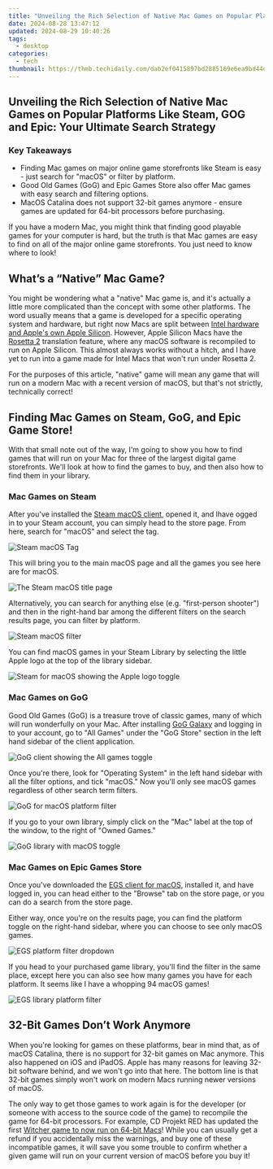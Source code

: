 ```yaml
---
title: "Unveiling the Rich Selection of Native Mac Games on Popular Platforms Like Steam, GOG and Epic: Your Ultimate Search Strategy"
date: 2024-08-28 13:47:12
updated: 2024-08-29 10:40:26
tags:
  - desktop
categories:
  - tech
thumbnail: https://thmb.techidaily.com/dab2ef0415897bd2885169e6ea9bd44d0885cdc86df8bf517d1ad2126bf71ef1.jpg
---
```


## Unveiling the Rich Selection of Native Mac Games on Popular Platforms Like Steam, GOG and Epic: Your Ultimate Search Strategy

### Key Takeaways

* Finding Mac games on major online game storefronts like Steam is easy - just search for "macOS" or filter by platform.
* Good Old Games (GoG) and Epic Games Store also offer Mac games with easy search and filtering options.
* MacOS Catalina does not support 32-bit games anymore - ensure games are updated for 64-bit processors before purchasing.

 If you have a modern Mac, you might think that finding good playable games for your computer is hard, but the truth is that Mac games are easy to find on all of the major online game storefronts. You just need to know where to look!

##  What’s a “Native” Mac Game?

 You might be wondering what a "native" Mac game is, and it's actually a little more complicated than the concept with some other platforms. The word usually means that a game is developed for a specific operating system and hardware, but right now Macs are split between [Intel hardware and Apple's own Apple Silicon](https://remote-screen-capture.techidaily.com/new-2024-approved-obs-optimization-for-seamless-fb-broadcasting/). However, Apple Silicon Macs have the [Rosetta 2](https://instagram-video-recordings.techidaily.com/updated-2024-approved-demystifying-viewer-statistics-on-instagram-images/) translation feature, where any macOS software is recompiled to run on Apple Silicon. This almost always works without a hitch, and I have yet to run into a game made for Intel Macs that won't run under Rosetta 2.

 For the purposes of this article, "native" game will mean any game that will run on a modern Mac with a recent version of macOS, but that's not strictly, technically correct!

##  Finding Mac Games on Steam, GoG, and Epic Game Store!

 With that small note out of the way, I'm going to show you how to find games that will run on your Mac for three of the largest digital game storefronts. We'll look at how to find the games to buy, and then also how to find them in your library.

###  Mac Games on Steam

 After you've installed the [Steam macOS client](https://store.steampowered.com/about/), opened it, and lhave ogged in to your Steam account, you can simply head to the store page. From here, search for "macOS" and select the tag.

![Steam macOS Tag](https://static1.howtogeekimages.com/wordpress/wp-content/uploads/2024/07/steam-macos-tag.png) 

 This will bring you to the main macOS page and all the games you see here are for macOS.

![The Steam macOS title page](https://static1.howtogeekimages.com/wordpress/wp-content/uploads/2024/07/the-steam-macos-title-page.png) 

 Alternatively, you can search for anything else (e.g. "first-person shooter") and then in the right-hand bar among the different filters on the search results page, you can filter by platform.

![Steam macOS filter](https://static1.howtogeekimages.com/wordpress/wp-content/uploads/2024/07/steam-macos-filter.png) 

 You can find macOS games in your Steam Library by selecting the little Apple logo at the top of the library sidebar.

![Steam for macOS showing the Apple logo toggle](https://static1.howtogeekimages.com/wordpress/wp-content/uploads/2024/07/steam-for-macos-showing-the-apple-logo-toggle.png) 

###  Mac Games on GoG

 Good Old Games (GoG) is a treasure trove of classic games, many of which will run wonderfully on your Mac. After installing [GoG Galaxy](https://www.gog.com/galaxy) and logging in to your account, go to "All Games" under the "GoG Store" section in the left hand sidebar of the client application.

![GoG client showing the All games toggle](https://static1.howtogeekimages.com/wordpress/wp-content/uploads/2024/07/gog-client-showing-the-all-games-toggle.png) 

 Once you're there, look for "Operating System" in the left hand sidebar with all the filter options, and tick "macOS." Now you'll only see macOS games regardless of other search term filters.

![GoG for macOS platform filter](https://static1.howtogeekimages.com/wordpress/wp-content/uploads/2024/07/gog-for-macos-platform-filter.png) 

 If you go to your own library, simply click on the "Mac" label at the top of the window, to the right of "Owned Games."

![GoG library with macOS toggle](https://static1.howtogeekimages.com/wordpress/wp-content/uploads/2024/07/gog-library-with-macos-toggle.png) 

###  Mac Games on Epic Games Store

 Once you've downloaded the [EGS client for macOS](https://store.epicgames.com/en-US/download), installed it, and have logged in, you can head either to the "Browse" tab on the store page, or you can do a search from the store page.

 Either way, once you're on the results page, you can find the platform toggle on the right-hand sidebar, where you can choose to see only macOS games.

![EGS platform filter dropdown](https://static1.howtogeekimages.com/wordpress/wp-content/uploads/2024/07/egs-platform-filter-dropdown.png) 

 If you head to your purchased game library, you'll find the filter in the same place, except here you can also see how many games you have for each platform. It seems like I have a whopping 94 macOS games!

![EGS library platform filter](https://static1.howtogeekimages.com/wordpress/wp-content/uploads/2024/07/egs-library-platform-filter.png) 

##  32-Bit Games Don’t Work Anymore

 When you're looking for games on these platforms, bear in mind that, as of macOS Catalina, there is no support for 32-bit games on Mac anymore. This also happened on iOS and iPadOS. Apple has many reasons for leaving 32-bit software behind, and we won't go into that here. The bottom line is that 32-bit games simply won't work on modern Macs running newer versions of macOS.

 The only way to get those games to work again is for the developer (or someone with access to the source code of the game) to recompile the game for 64-bit processors. For example, CD Projekt RED has updated the first [Witcher game to now run on 64-bit Macs](https://www.gog.com/en/game/the%5Fwitcher)! While you can usually get a refund if you accidentally miss the warnings, and buy one of these incompatible games, it will save you some trouble to confirm whether a given game will run on your current version of macOS before you buy it!

<ins class="adsbygoogle"
     style="display:block"
     data-ad-format="autorelaxed"
     data-ad-client="ca-pub-7571918770474297"
     data-ad-slot="1223367746"></ins>



<ins class="adsbygoogle"
     style="display:block"
     data-ad-client="ca-pub-7571918770474297"
     data-ad-slot="8358498916"
     data-ad-format="auto"
     data-full-width-responsive="true"></ins>
